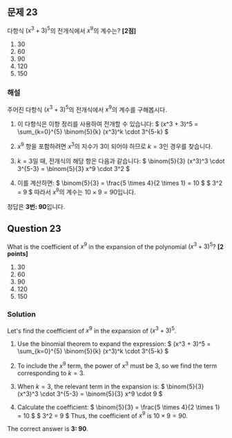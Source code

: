 
## 문제 23  
다항식 $(x^3 + 3)^5$의 전개식에서 $x^9$의 계수는? **[2점]**

1. 30  
2. 60  
3. 90  
4. 120  
5. 150  

### 해설  
주어진 다항식 $(x^3 + 3)^5$의 전개식에서 $x^9$의 계수를 구해봅시다.

1. 이 다항식은 이항 정리를 사용하여 전개할 수 있습니다:
   $
   (x^3 + 3)^5 = \sum_{k=0}^{5} \binom{5}{k} (x^3)^k \cdot 3^{5-k}
   $

2. $x^9$ 항을 포함하려면 $x^3$의 지수가 3이 되어야 하므로 $k = 3$인 경우를 찾습니다.

3. $k = 3$일 때, 전개식의 해당 항은 다음과 같습니다:
   $
   \binom{5}{3} (x^3)^3 \cdot 3^{5-3} = \binom{5}{3} x^9 \cdot 3^2
   $

4. 이를 계산하면:
   $
   \binom{5}{3} = \frac{5 \times 4}{2 \times 1} = 10
   $
   $
   3^2 = 9
   $
   따라서 $x^9$의 계수는 $10 \times 9 = 90$입니다.

정답은 **3번: 90**입니다.

## Question 23  
What is the coefficient of $x^9$ in the expansion of the polynomial $(x^3 + 3)^5$? **[2 points]**

1. 30  
2. 60  
3. 90  
4. 120  
5. 150  

### Solution  
Let's find the coefficient of $x^9$ in the expansion of $(x^3 + 3)^5$.

1. Use the binomial theorem to expand the expression:
   $
   (x^3 + 3)^5 = \sum_{k=0}^{5} \binom{5}{k} (x^3)^k \cdot 3^{5-k}
   $

2. To include the $x^9$ term, the power of $x^3$ must be 3, so we find the term corresponding to $k = 3$.

3. When $k = 3$, the relevant term in the expansion is:
   $
   \binom{5}{3} (x^3)^3 \cdot 3^{5-3} = \binom{5}{3} x^9 \cdot 9
   $

4. Calculate the coefficient:
   $
   \binom{5}{3} = \frac{5 \times 4}{2 \times 1} = 10
   $
   $
   3^2 = 9
   $
   Thus, the coefficient of $x^9$ is $10 \times 9 = 90$.

The correct answer is **3: 90**.
